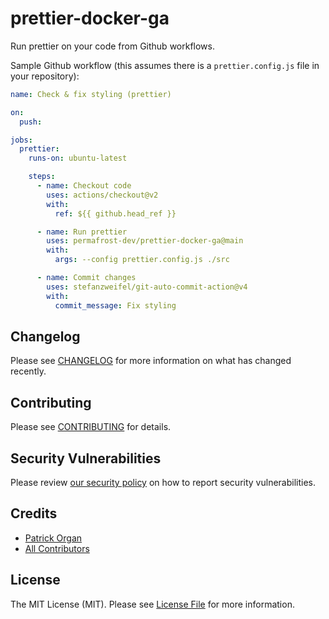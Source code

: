 # prettier-docker-ga

Run prettier on your code from Github workflows.

Sample Github workflow (this assumes there is a `prettier.config.js` file in your repository):

```yaml
name: Check & fix styling (prettier)

on:
  push:

jobs:
  prettier:
    runs-on: ubuntu-latest

    steps:
      - name: Checkout code
        uses: actions/checkout@v2
        with:
          ref: ${{ github.head_ref }}

      - name: Run prettier
        uses: permafrost-dev/prettier-docker-ga@main
        with:
          args: --config prettier.config.js ./src

      - name: Commit changes
        uses: stefanzweifel/git-auto-commit-action@v4
        with:
          commit_message: Fix styling
```

## Changelog

Please see [CHANGELOG](CHANGELOG.md) for more information on what has changed recently.

## Contributing

Please see [CONTRIBUTING](.github/CONTRIBUTING.md) for details.

## Security Vulnerabilities

Please review [our security policy](../../security/policy) on how to report security vulnerabilities.

## Credits

- [Patrick Organ](https://github.com/patinthehat)
- [All Contributors](../../contributors)

## License

The MIT License (MIT). Please see [License File](LICENSE) for more information.
